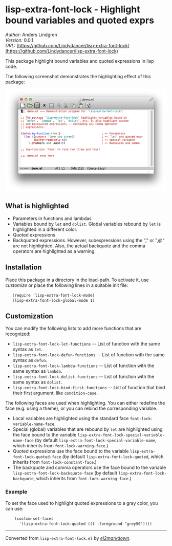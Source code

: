# lisp-extra-font-lock - Highlight bound variables and quoted exprs

*Author:* Anders Lindgren<br>
*Version:* 0.0.1<br>
*URL:* [https://github.com/Lindydancer/lisp-extra-font-lock](https://github.com/Lindydancer/lisp-extra-font-lock)<br>

This package highlight bound variables and quoted expressions in
lisp code.

The following screenshot demonstrates the highlighting effect of
this package:

![See doc/demo.png for screenshot](doc/demo.png)

## What is highlighted

* Parameters in functions and lambdas
* Variables bound by `let` and `dolist`. Global variables rebound
  by `let` is highlighted in a different color.
* Quoted expressions
* Backquoted expressions. However, subexpressions using the "," or
  ",@" are not highlighted. Also, the actual backquote and the
  comma operators are highlighted as a warning.

## Installation

Place this package in a directory in the load-path. To activate it,
use *customize* or place the following lines in a suitable init
file:

       (require 'lisp-extra-font-lock-mode)
       (lisp-extra-font-lock-global-mode 1)

## Customization

You can modify the following lists to add more functions that are
recognized:

* `lisp-extra-font-lock-let-functions` -- List of function with the
  same syntax as `let`.
* `lisp-extra-font-lock-defun-functions` -- List of function with
  the same syntax as `defun`.
* `lisp-extra-font-lock-lambda-functions` -- List of function with
  the same syntax as `lambda`.
* `lisp-extra-font-lock-dolist-functions` -- List of function with
  the same syntax as `dolist`.
* `lisp-extra-font-lock-bind-first-functions` -- List of function
  that bind their first argument, like `condition-case`.

The following faces are used when highlighting. You can either
redefine the face (e.g. using a theme), or you can rebind the
corresponding variable.

* Local variables are highlighted using the standard face
  `font-lock-variable-name-face`.
* Special (global) variables that are rebound by `let` are
  highlighted using the face bound to the variable
  `lisp-extra-font-lock-special-variable-name-face` (by default
  `lisp-extra-font-lock-special-variable-name`, which inherits from
  `font-lock-warning-face`.)
* Quoted expressions use the face bound to the variable
  `lisp-extra-font-lock-quoted-face` (by default
  `lisp-extra-font-lock-quoted`, which inherits from
  `font-lock-constant-face`.)
* The backquote and comma operators use the face bound to the
  variable `lisp-extra-font-lock-backquote-face` (by default
  `lisp-extra-font-lock-backquote`, which inherits from
  `font-lock-warning-face`.)

### Example

To set the face used to highlight quoted expressions to a gray
color, you can use:

        (custom-set-faces
          '(lisp-extra-font-lock-quoted ((t :foreground "grey50"))))


---
Converted from `lisp-extra-font-lock.el` by [*el2markdown*](https://github.com/Lindydancer/el2markdown).
